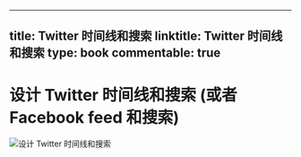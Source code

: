 
---
title: Twitter 时间线和搜索
linktitle: Twitter 时间线和搜索
type: book
commentable: true
---

# 设计 Twitter 时间线和搜索 (或者 Facebook feed 和搜索)

![设计 Twitter 时间线和搜索](https://pic.imgdb.cn/item/605951188322e6675cff98f6.png)

    